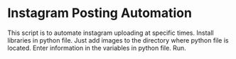 # Instagram Posting Automation

This script is to automate instagram uploading at specific times.
Install libraries in python file.
Just add images to the directory where python file is located.
Enter information in the variables in python file.
Run.
